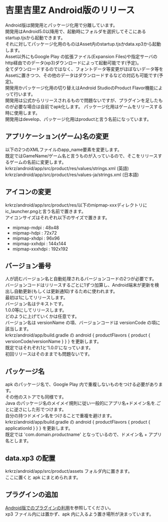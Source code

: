 # 吉里吉里Z Android版のリリース
Android版は開発用とパッケージ化用で分離しています。  
開発用はAndroid5.0以降用で、起動時にフォルダを選択してそこにあるstartup.tjsから起動できます。  
それに対してパッケージ化用のものはAsset内のstartup.tjsかdata.xp3から起動します。  
Asset以外にもGoogle Play の拡張ファイル(Expansion Files)や指定サーバのhttp経由でのデータ(xp3)ダウンロードによって起動可能です(予定)。  
全てダウンロードするのではなく、フォントデータ等変更がほぼないデータ等をAssetに置きつつ、その他のデータはダウンロードするなどの対応も可能です(予定)。  
開発用かパッケージ化用の切り替えはAndroid StudioのProduct Flavor機能によって行います。  
開発用は公式からリリースされるもので問題ないですが、プラグインを足したものが必要な場合は自前でapk化します。 
パッケージ化用はゲームをリリースする時に使用します。  
開発用はdevelop、パッケージ化用はproductと言う名前になっています。

## アプリケーション(ゲーム)名の変更
以下の2つのXMLファイルのapp_name要素を変更します。  
既定ではGameName/ゲーム名と言うものが入っているので、そこをリリースするゲームの名前に変更します。  
krkrz/android/app/src/product/res/values/strings.xml (英語)  
krkrz/android/app/src/product/res/values-ja/strings.xml (日本語)

## アイコンの変更
krkrz/android/app/src/product/res/以下のmipmap-xxxディレクトリにic_launcher.pngと言う名前で置きます。  
アイコンサイズはそれぞれ以下のサイズで置きます。
* mipmap-mdpi : 48x48
* mipmap-hdpi : 72x72
* mipmap-xhdpi : 96x96
* mipmap-xxhdpi : 144x144
* mipmap-xxxhdpi : 192x192

## バージョン番号
人が読むバージョン名と自動処理されるバージョンコードの2つが必要です。  
バージョンコードはリリースするごとに1ずつ加算し、Android端末が更新を検出し自動更新(もしくは更新通知)するために使われます。  
最初は1にしてリリースします。  
バージョン名はテキストです。  
1.0.0等にしてリリースします。  
どのように上げていくかは任意です。  
バージョン名は versionName の項、バージョンコードは versionCode の項に該当します。  
krkrz/android/app/build.gradle の android { productFlavors { product { versionCode/versionName } } } を更新します。  
既定ではそれぞれ1と'1.0.0'になっています。  
初回リリースはそのままでも問題ないです。

## パッケージ名
apk のパッケージ名で、Google Play 内で重複しないものをつける必要があります。  
その他のストアでも同様です。  
Java のパッケージ名のメイメイ規則に従い一般的にアプリ名+ドメイン名を.ごとに逆さにした形でつけます。  
自分の持つドメイン名をつけることで重複を避けます。  
krkrz/android/app/build.gradle の android { productFlavors { product { applicationId } } } を更新します。  
既定では 'com.domain.productname' となっているので、ドメイン名 + アプリ名とします。

## data.xp3 の配置
krkrz/android/app/src/product/assets フォルダ内に置きます。  
ここに置くと apk にまとめられます。

## プラグインの追加
[Android版でのプラグインの利用](https://krkrz.github.io/android_plugins/)を参照してください。  
xp3 ファイル内には置かず、apk 内に入るよう置き場所が決まっています。